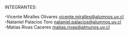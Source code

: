 

INTEGRANTES:

-Vicente Miralles Olivares vicente.miralles@alumnos.uv.cl  
-Nataniel Palacios Toro nataniel.palacios@alumnos.uv.cl  
-Matias Rivas Caceres matias.rivas@almunos.uv.cl
